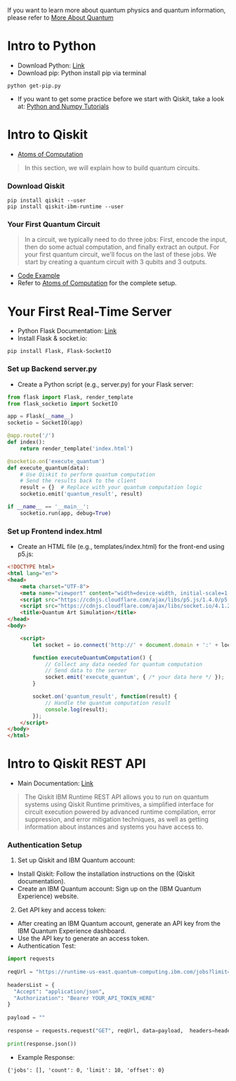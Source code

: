 If you want to learn more about quantum physics and quantum information, please refer to [More About Quantum](https://github.com/RubyQianru/Quantum-Computing-API/blob/main/Week1/More-about-Quantum.md)

# Intro to Python 
* Download Python: [Link](https://www.python.org/downloads/)
* Download pip: Python install pip via terminal
```
python get-pip.py
```
* If you want to get some practice before we start with Qiskit, take a look at: [Python and Numpy Tutorials](https://cs231n.github.io/python-numpy-tutorial/)

# Intro to Qiskit
* [Atoms of Computation](https://github.com/Qiskit/textbook/blob/main/notebooks/intro/atoms-of-computation.ipynb)
> In this section, we will explain how to build quantum circuits. 

### Download Qiskit
``` 
pip install qiskit --user
pip install qiskit-ibm-runtime --user
```
### Your First Quantum Circuit
> In a circuit, we typically need to do three jobs: First, encode the input, then do some actual computation, and finally extract an output. For your first quantum circuit, we'll focus on the last of these jobs. We start by creating a quantum circuit with 3 qubits and 3 outputs.
* [Code Example](https://github.com/RubyQianru/Quantum-Computing-API/blob/main/Week1/Code-Examples/Quantum-Circuit.ipynb)
* Refer to [Atoms of Computation](https://github.com/Qiskit/textbook/blob/main/notebooks/intro/atoms-of-computation.ipynb) for the complete setup.

# Your First Real-Time Server
* Python Flask Documentation: [Link](https://flask.palletsprojects.com/en/3.0.x/)
* Install Flask & socket.io:
```
pip install Flask, Flask-SocketIO
```
### Set up Backend server.py
* Create a Python script (e.g., server.py) for your Flask server:
```python
from flask import Flask, render_template
from flask_socketio import SocketIO

app = Flask(__name__)
socketio = SocketIO(app)

@app.route('/')
def index():
    return render_template('index.html')

@socketio.on('execute_quantum')
def execute_quantum(data):
    # Use Qiskit to perform quantum computation
    # Send the results back to the client
    result = {}  # Replace with your quantum computation logic
    socketio.emit('quantum_result', result)

if __name__ == '__main__':
    socketio.run(app, debug=True)
```

### Set up Frontend index.html
* Create an HTML file (e.g., templates/index.html) for the front-end using p5.js:
```html
<!DOCTYPE html>
<html lang="en">
<head>
    <meta charset="UTF-8">
    <meta name="viewport" content="width=device-width, initial-scale=1.0">
    <script src="https://cdnjs.cloudflare.com/ajax/libs/p5.js/1.4.0/p5.js"></script>
    <script src="https://cdnjs.cloudflare.com/ajax/libs/socket.io/4.1.2/socket.io.js"></script>
    <title>Quantum Art Simulation</title>
</head>
<body>

    <script>
        let socket = io.connect('http://' + document.domain + ':' + location.port);

        function executeQuantumComputation() {
            // Collect any data needed for quantum computation
            // Send data to the server
            socket.emit('execute_quantum', { /* your data here */ });
        }

        socket.on('quantum_result', function(result) {
            // Handle the quantum computation result
            console.log(result);
        });
    </script>
</body>
</html>
```


# Intro to Qiskit REST API
* Main Documentation: [Link](https://docs.quantum.ibm.com/api/runtime)
> The Qiskit IBM Runtime REST API allows you to run on quantum systems using Qiskit Runtime primitives, a simplified interface for circuit execution powered by advanced runtime compilation, error suppression, and error mitigation techniques, as well as getting information about instances and systems you have access to.

### Authentication Setup
1. Set up Qiskit and IBM Quantum account:
* Install Qiskit: Follow the installation instructions on the (Qiskit documentation).
* Create an IBM Quantum account: Sign up on the (IBM Quantum Experience) website.

2. Get API key and access token:
* After creating an IBM Quantum account, generate an API key from the IBM Quantum Experience dashboard.
* Use the API key to generate an access token.
* Authentication Test:
```python
import requests
 
reqUrl = "https://runtime-us-east.quantum-computing.ibm.com/jobs?limit=10&offset=0&exclude_params=true"
 
headersList = {
  "Accept": "application/json",
  "Authorization": "Bearer YOUR_API_TOKEN_HERE" 
}
 
payload = ""
 
response = requests.request("GET", reqUrl, data=payload,  headers=headersList)
 
print(response.json())
```
* Example Response:
```
{'jobs': [], 'count': 0, 'limit': 10, 'offset': 0}
```
